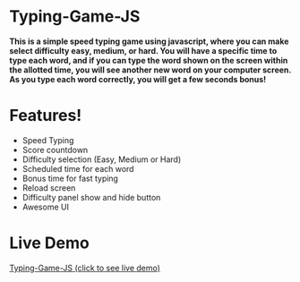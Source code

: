 # Typing-Game-JS

**This is a simple speed typing game using javascript, where you can make select difficulty easy, medium, or hard.
You will have a specific time to type each word, and if you can type the word shown on the screen within the allotted time, you will see another new word on your computer screen.
 As you type each word correctly, you will get a few seconds bonus!**
 
 # Features!
 - Speed Typing
 - Score countdown
 - Difficulty selection (Easy, Medium or Hard)
 - Scheduled time for each word
 - Bonus time for fast typing
 - Reload screen
 - Difficulty panel show and hide button
 - Awesome UI

 # Live Demo
 [Typing-Game-JS (click to see live demo)](https://mehedilslamripon.github.io/Typing-Game-JS/ "Typing-Game-JS (live demo)")
